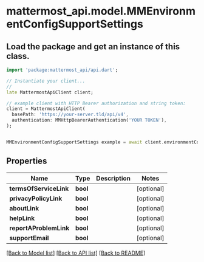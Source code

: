 # mattermost_api.model.MMEnvironmentConfigSupportSettings

## Load the package and get an instance of this class.
```dart
import 'package:mattermost_api/api.dart';

// Instantiate your client...
//
late MattermostApiClient client;

// example client with HTTP Bearer authorization and string token:
client = MattermostApiClient(
  basePath: 'https://your-server.tld/api/v4',
  authentication: MMHttpBearerAuthentication('YOUR TOKEN'),
);


MMEnvironmentConfigSupportSettings example = await client.environmentConfigSupportSettings.FUNCTION_THAT_RETURNS_THIS_CLASS();

```

## Properties
Name | Type | Description | Notes
------------ | ------------- | ------------- | -------------
**termsOfServiceLink** | **bool** |  | [optional] 
**privacyPolicyLink** | **bool** |  | [optional] 
**aboutLink** | **bool** |  | [optional] 
**helpLink** | **bool** |  | [optional] 
**reportAProblemLink** | **bool** |  | [optional] 
**supportEmail** | **bool** |  | [optional] 

[[Back to Model list]](../GENERATED_README.md#documentation-for-models) [[Back to API list]](../GENERATED_README.md#documentation-for-api-endpoints) [[Back to README]](../GENERATED_README.md)


